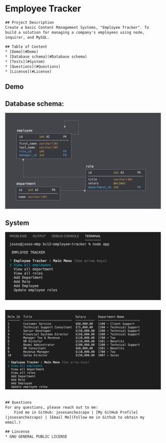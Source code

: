 # Employee Tracker
 ````
## Project Description
Create a basic Content Management Systems, "Employee Tracker". To build a solution for managing a company's employees using node, inquirer, and MySQL.
````
````
## Table of Content
* [Demo](#Demo) 
* [Database schema](#Database schema) 
* [Tests](#System)
* [Questions](#Questions)
* [License](#License)   
````
## Demo

## Database schema:

![Database Schema](./Assets/schema.png)

## System
![index-screencap](./img/screecap_main_menu.png)
##
![notes-screecap](./img/screepcap_saple_table.png)
## 

````
## Questions
For any questions, please reach out to me:
    Find me in GitHub: josesanchezcapo | [My GitHub Profile](josesanchezcapo) | [Email Me](Follow me in Github to obtain my email.)
````
````
## Lincense
* GNU GENERAL PUBLIC LICENSE
````



